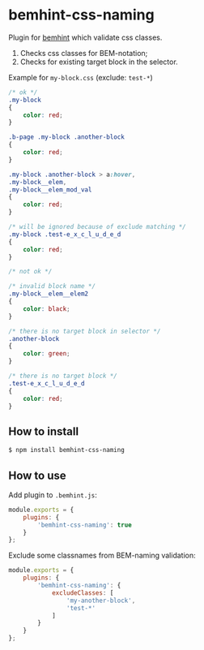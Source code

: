 # bemhint-css-naming

Plugin for [bemhint](https://github.com/bemhint/bemhint) which validate css classes.
1. Checks css classes for BEM-notation;
1. Checks for existing target block in the selector.

Example for `my-block.css` (exclude: `test-*`)

```css
/* ok */
.my-block
{
    color: red;
}

.b-page .my-block .another-block
{
    color: red;
}

.my-block .another-block > a:hover,
.my-block__elem,
.my-block__elem_mod_val
{
    color: red;
}

/* will be ignored because of exclude matching */
.my-block .test-e_x_c_l_u_d_e_d
{
    color: red;
}

/* not ok */

/* invalid block name */
.my-block__elem__elem2
{
    color: black;
}

/* there is no target block in selector */
.another-block
{
    color: green;
}

/* there is no target block */
.test-e_x_c_l_u_d_e_d
{
    color: red;
}

```

## How to install

```bash
$ npm install bemhint-css-naming
```

## How to use

Add plugin to `.bemhint.js`:

```js
module.exports = {
    plugins: {
        'bemhint-css-naming': true
    }
};
```

Exclude some classnames from BEM-naming validation:

```js
module.exports = {
    plugins: {
        'bemhint-css-naming': {
            excludeClasses: [
                'my-another-block',
                'test-*'
            ]
        }
    }
};
```
